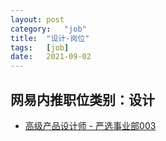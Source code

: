 ```yaml
---
layout:	post
category:	"job"
title:	"设计-岗位"
tags:	[job]
date:	2021-09-02
---
```

## 网易内推职位类别：设计
- [高级产品设计师 - 严选事业部003](http://mobile.bole.netease.com/bole/boleDetail?id=34450&employeeId=346f03c3cda5f04c&key=all)
